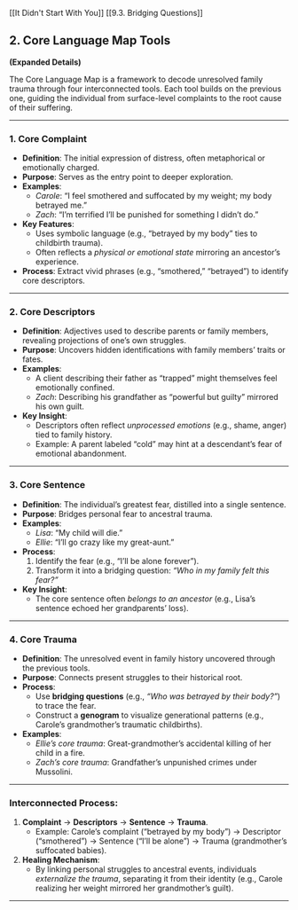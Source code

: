 [[It Didn't Start With You]]
[[9.3. Bridging Questions]]

## **2. Core Language Map Tools**  
**(Expanded Details)**

The Core Language Map is a framework to decode unresolved family trauma through four interconnected tools. Each tool builds on the previous one, guiding the individual from surface-level complaints to the root cause of their suffering.

---

### **1. Core Complaint**

- **Definition**: The initial expression of distress, often metaphorical or emotionally charged.
- **Purpose**: Serves as the entry point to deeper exploration.
- **Examples**:
    - _Carole_: “I feel smothered and suffocated by my weight; my body betrayed me.”
    - _Zach_: “I’m terrified I’ll be punished for something I didn’t do.”
- **Key Features**:
    - Uses symbolic language (e.g., “betrayed by my body” ties to childbirth trauma).
    - Often reflects a _physical or emotional state_ mirroring an ancestor’s experience.
- **Process**: Extract vivid phrases (e.g., “smothered,” “betrayed”) to identify core descriptors.

---

### **2. Core Descriptors**

- **Definition**: Adjectives used to describe parents or family members, revealing projections of one’s own struggles.
- **Purpose**: Uncovers hidden identifications with family members’ traits or fates.
- **Examples**:
    - A client describing their father as “trapped” might themselves feel emotionally confined.
    - _Zach_: Describing his grandfather as “powerful but guilty” mirrored his own guilt.
- **Key Insight**:
    - Descriptors often reflect _unprocessed emotions_ (e.g., shame, anger) tied to family history.
    - Example: A parent labeled “cold” may hint at a descendant’s fear of emotional abandonment.

---

### **3. Core Sentence**

- **Definition**: The individual’s greatest fear, distilled into a single sentence.
- **Purpose**: Bridges personal fear to ancestral trauma.
- **Examples**:
    - _Lisa_: “My child will die.”
    - _Ellie_: “I’ll go crazy like my great-aunt.”
- **Process**:
    1. Identify the fear (e.g., “I’ll be alone forever”).
    2. Transform it into a bridging question: _“Who in my family felt this fear?”_
- **Key Insight**:
    - The core sentence often _belongs to an ancestor_ (e.g., Lisa’s sentence echoed her grandparents’ loss).

---

### **4. Core Trauma**

- **Definition**: The unresolved event in family history uncovered through the previous tools.
- **Purpose**: Connects present struggles to their historical root.
- **Process**:
    - Use **bridging questions** (e.g., _“Who was betrayed by their body?”_) to trace the fear.
    - Construct a **genogram** to visualize generational patterns (e.g., Carole’s grandmother’s traumatic childbirths).
- **Examples**:
    - _Ellie’s core trauma_: Great-grandmother’s accidental killing of her child in a fire.
    - _Zach’s core trauma_: Grandfather’s unpunished crimes under Mussolini.

---

### **Interconnected Process**:

1. **Complaint** → **Descriptors** → **Sentence** → **Trauma**.
    - Example: Carole’s complaint (“betrayed by my body”) → Descriptor (“smothered”) → Sentence (“I’ll be alone”) → Trauma (grandmother’s suffocated babies).
2. **Healing Mechanism**:
    - By linking personal struggles to ancestral events, individuals _externalize the trauma_, separating it from their identity (e.g., Carole realizing her weight mirrored her grandmother’s guilt).

---

